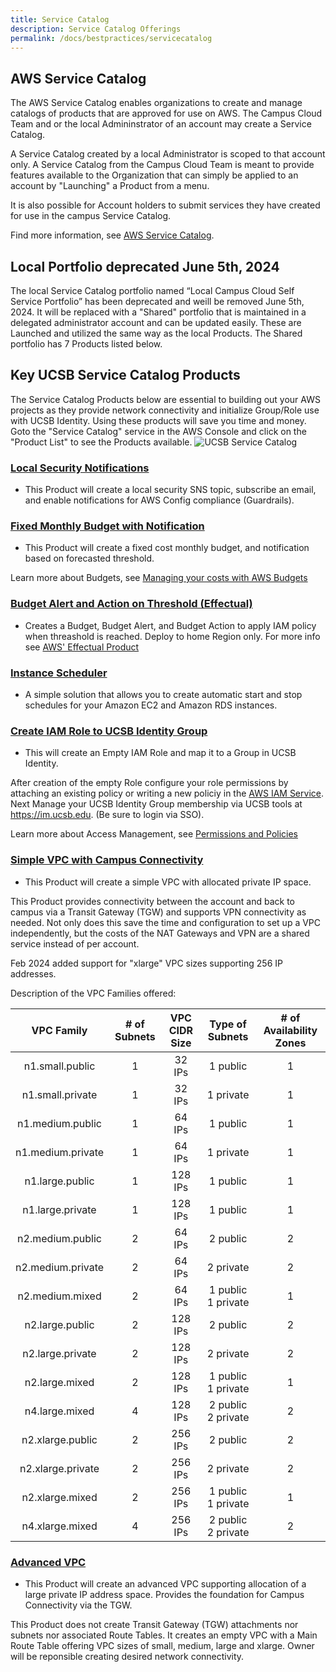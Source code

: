 ```yaml
---
title: Service Catalog
description: Service Catalog Offerings
permalink: /docs/bestpractices/servicecatalog
---
```


## AWS Service Catalog

The AWS Service Catalog enables organizations to create and manage catalogs of products that are approved for use on AWS. The Campus Cloud Team and or the local Admininstrator of an account may create a Service Catalog.

A Service Catalog created by a local Administrator is scoped to that account only.  A Service Catalog from the Campus Cloud Team is meant to provide features available to the Organization that can simply be applied to an account by "Launching" a Product from a menu.

It is also possible for Account holders to submit services they have created for use in the campus Service Catalog.

Find more information, see [AWS Service Catalog](https://docs.aws.amazon.com/servicecatalog/latest/dg/what-is-service-catalog.html).

## Local Portfolio deprecated June 5th, 2024
The local Service Catalog portfolio named “Local Campus Cloud Self Service Portfolio” has been deprecated and weill be removed June 5th, 2024. It will be replaced with a "Shared" portfolio that is maintained in a delegated administrator account and can be updated easily. These are Launched and utilized the same way as the local Products. The Shared portfolio has 7 Products listed below. 


## Key UCSB Service Catalog Products
The Service Catalog Products below are essential to building out your AWS projects as they provide network connectivity and initialize Group/Role use with UCSB Identity. Using these products will save you time and money. Goto the "Service Catalog" service in the AWS Console and click on the "Product List" to see the Products available.
![UCSB Service Catalog](/campus-cloud-docs/assets/img/ucsb-servicecatalog.png)

### [Local Security Notifications](#localsecurity)
  * This Product will create a local security SNS topic, subscribe an email, and enable notifications for AWS Config compliance (Guardrails).

### [Fixed Monthly Budget with Notification](#monthlybudget)
  * This Product will create a fixed cost monthly budget, and notification based on forecasted threshold.

Learn more about Budgets, see [Managing your costs with AWS Budgets](https://docs.aws.amazon.com/awsaccountbilling/latest/aboutv2/budgets-managing-costs.html)

### [Budget Alert and Action on Threshold (Effectual)](#budegetalertandaction)
  * Creates a Budget, Budget Alert, and Budget Action to apply IAM policy when threashold is reached. Deploy to home Region only. For more info see [AWS' Effectual Product](https://aws-ia.github.io/cloudformation-effectual-activebudgetcontroller/)

### [Instance Scheduler](#instancescheduler)
  * A simple solution that allows you to create automatic start and stop schedules for your Amazon EC2 and Amazon RDS instances.

### [Create IAM Role to UCSB Identity Group](#rolemapping)
  * This will create an Empty IAM Role and map it to a Group in UCSB Identity.

After creation of the empty Role configure your role permissions by attaching an existing policy or writing a new policiy in the [AWS IAM Service](https://docs.aws.amazon.com/IAM/latest/UserGuide/id_roles.html). Next Manage your UCSB Identity Group membership via UCSB tools at https://im.ucsb.edu. (Be sure to login via SSO).

Learn more about Access Management, see [Permissions and Policies](https://docs.aws.amazon.com/IAM/latest/UserGuide/introduction_access-management.html)


### [Simple VPC with Campus Connectivity](#VPC)
  * This Product will create a simple VPC with allocated private IP space.

This Product provides connectivity between the account and back to campus via a Transit Gateway (TGW) and supports VPN connectivity as needed.  Not only does this save the time and configuration to set up a VPC independently, but the costs of the NAT Gateways and VPN are a shared service instead of per account.

Feb 2024 added support for "xlarge" VPC sizes supporting 256 IP addresses.

Description of the VPC Families offered:

|  VPC Family          |  # of Subnets  |  VPC CIDR Size  |  Type of Subnets     |  # of Availability Zones  |
|:------------------:|:--------------:|:---------------:|:--------------------:|:-------------------------:|
|  n1.small.public   |       1        |     32 IPs      |       1 public       |             1             |
|  n1.small.private  |       1        |     32 IPs      |       1 private      |             1             |
|  n1.medium.public  |       1        |     64 IPs      |       1 public       |             1             |
|  n1.medium.private |       1        |     64 IPs      |       1 private      |             1             |
|  n1.large.public   |       1        |     128 IPs     |       1 public       |             1             |
|  n1.large.private  |       1        |     128 IPs     |       1 public       |             1             |
|  n2.medium.public  |       2        |     64 IPs      |       2 public       |             2             |
|  n2.medium.private |       2        |     64 IPs      |       2 private      |             2             |
|  n2.medium.mixed   |       2        |     64 IPs      |  1 public 1 private  |             1             |
|  n2.large.public   |       2        |     128 IPs     |       2 public       |             2             |
|  n2.large.private  |       2        |     128 IPs     |       2 private      |             2             |
|  n2.large.mixed    |       2        |     128 IPs     |  1 public 1 private  |             1             |
|  n4.large.mixed    |       4        |     128 IPs     |  2 public 2 private  |             2             |
|  n2.xlarge.public   |       2        |     256 IPs     |       2 public       |             2             |
|  n2.xlarge.private  |       2        |     256 IPs     |       2 private      |             2             |
|  n2.xlarge.mixed    |       2        |     256 IPs     |  1 public 1 private  |             1             |
|  n4.xlarge.mixed    |       4        |     256 IPs     |  2 public 2 private  |             2             |

### [Advanced VPC](#VPC)
 * This Product will create an advanced VPC supporting allocation of a large private IP address space. Provides the foundation for Campus Connectivity via the TGW.

This Product does not create Transit Gateway (TGW) attachments nor subnets nor associated Route Tables.  It creates an empty VPC with a Main Route Table offering VPC sizes of small, medium, large and xlarge.  Owner will be reponsible creating desired network connectivity.
